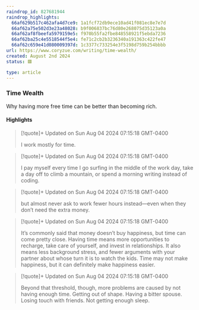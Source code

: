 ```yaml
---
raindrop_id: 827681944
raindrop_highlights:
  66af629b517c462afa4d7ce9: 1a1fcf72db9ece10ad41f081ec8e7e7d
  66af62a75e502d3e23a48028: b9f006837bc76d80e268075d35123a0a
  66af62af8fbeefa5979159e5: f970b55fa2fbe848558921f5ebda7236
  66af62ba25c4e5518544f5e4: fe71c2cb2b3236340a191363c422fe47
  66af62c659e41d080009397d: 1c3377c733254e3f5198d759b254bbbb
url: https://www.coryzue.com/writing/time-wealth/
created: August 2nd 2024
status: 🟥

type: article
---
```



### Time Wealth

Why having more free time can be better than becoming rich.

#### Highlights

> [!quote]+ Updated on Sun Aug 04 2024 07:15:18 GMT-0400
>
> I work mostly for time.

> [!quote]+ Updated on Sun Aug 04 2024 07:15:18 GMT-0400
>
> I pay myself every time I go surfing in the middle of the work day, take a day off to climb a mountain, or spend a morning writing instead of coding.

> [!quote]+ Updated on Sun Aug 04 2024 07:15:18 GMT-0400
>
> but almost never ask to work fewer hours instead—even when they don’t need the extra money.

> [!quote]+ Updated on Sun Aug 04 2024 07:15:18 GMT-0400
>
> It’s commonly said that money doesn’t buy happiness, but time can come pretty close. Having time means more opportunities to recharge, take care of yourself, and invest in relationships. It also means less background stress, and fewer arguments with your partner about whose turn it is to watch the kids. Time may not make happiness, but it can definitely make happiness easier.

> [!quote]+ Updated on Sun Aug 04 2024 07:15:18 GMT-0400
>
> Beyond that threshold, though, more problems are caused by not having enough time. Getting out of shape. Having a bitter spouse. Losing touch with friends. Not getting enough sleep.
